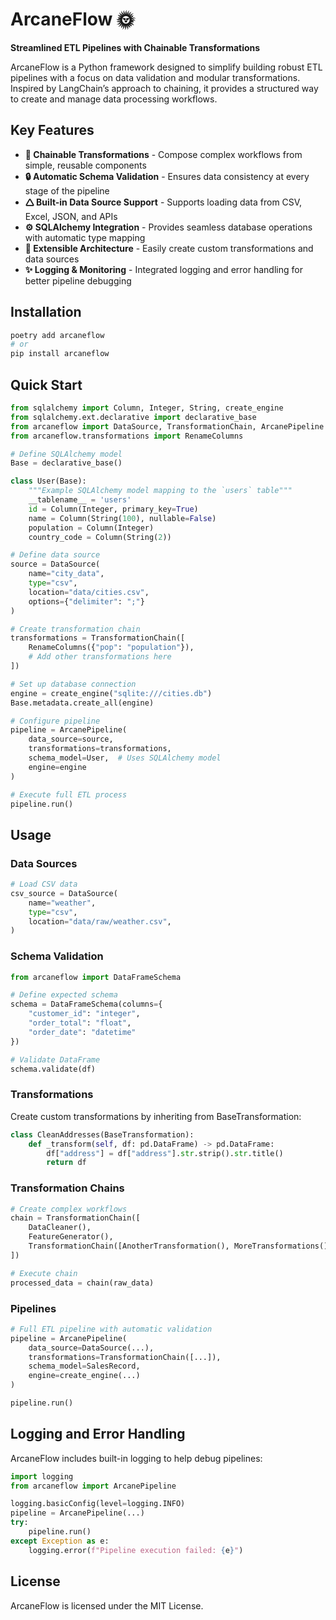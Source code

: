 # ArcaneFlow 🌞

**Streamlined ETL Pipelines with Chainable Transformations**

ArcaneFlow is a Python framework designed to simplify building robust ETL pipelines with a focus on data validation and modular transformations. Inspired by LangChain’s approach to chaining, it provides a structured way to create and manage data processing workflows.

## Key Features

- **🧩 Chainable Transformations** - Compose complex workflows from simple, reusable components
- **🔒 Automatic Schema Validation** - Ensures data consistency at every stage of the pipeline
- **🛆 Built-in Data Source Support** - Supports loading data from CSV, Excel, JSON, and APIs
- **⚙️ SQLAlchemy Integration** - Provides seamless database operations with automatic type mapping
- **🧐 Extensible Architecture** - Easily create custom transformations and data sources
- **✨ Logging & Monitoring** - Integrated logging and error handling for better pipeline debugging

## Installation

```bash
poetry add arcaneflow
# or
pip install arcaneflow
```

## Quick Start

```python
from sqlalchemy import Column, Integer, String, create_engine
from sqlalchemy.ext.declarative import declarative_base
from arcaneflow import DataSource, TransformationChain, ArcanePipeline
from arcaneflow.transformations import RenameColumns

# Define SQLAlchemy model
Base = declarative_base()

class User(Base):
    """Example SQLAlchemy model mapping to the `users` table"""
    __tablename__ = 'users'
    id = Column(Integer, primary_key=True)
    name = Column(String(100), nullable=False)
    population = Column(Integer)
    country_code = Column(String(2))

# Define data source
source = DataSource(
    name="city_data",
    type="csv",
    location="data/cities.csv",
    options={"delimiter": ";"}
)

# Create transformation chain
transformations = TransformationChain([
    RenameColumns({"pop": "population"}),
    # Add other transformations here
])

# Set up database connection
engine = create_engine("sqlite:///cities.db")
Base.metadata.create_all(engine)

# Configure pipeline
pipeline = ArcanePipeline(
    data_source=source,
    transformations=transformations,
    schema_model=User,  # Uses SQLAlchemy model
    engine=engine
)

# Execute full ETL process
pipeline.run()
```

## Usage
### Data Sources
```python
# Load CSV data
csv_source = DataSource(
    name="weather",
    type="csv",
    location="data/raw/weather.csv",
)
```

### Schema Validation
```python
from arcaneflow import DataFrameSchema

# Define expected schema
schema = DataFrameSchema(columns={
    "customer_id": "integer",
    "order_total": "float",
    "order_date": "datetime"
})

# Validate DataFrame
schema.validate(df)
```

### Transformations
Create custom transformations by inheriting from BaseTransformation:
```python
class CleanAddresses(BaseTransformation):
    def _transform(self, df: pd.DataFrame) -> pd.DataFrame:
        df["address"] = df["address"].str.strip().str.title()
        return df
```

### Transformation Chains
```python
# Create complex workflows
chain = TransformationChain([
    DataCleaner(),
    FeatureGenerator(),
    TransformationChain([AnotherTransformation(), MoreTransformations()]) # Nested chain
])

# Execute chain
processed_data = chain(raw_data)
```

### Pipelines
```python
# Full ETL pipeline with automatic validation
pipeline = ArcanePipeline(
    data_source=DataSource(...),
    transformations=TransformationChain([...]),
    schema_model=SalesRecord,
    engine=create_engine(...)
)

pipeline.run()
```

## Logging and Error Handling
ArcaneFlow includes built-in logging to help debug pipelines:
```python
import logging
from arcaneflow import ArcanePipeline

logging.basicConfig(level=logging.INFO)
pipeline = ArcanePipeline(...)
try:
    pipeline.run()
except Exception as e:
    logging.error(f"Pipeline execution failed: {e}")
```

## License
ArcaneFlow is licensed under the MIT License.

